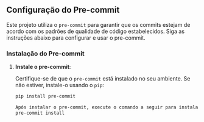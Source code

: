 ## Configuração do Pre-commit

Este projeto utiliza o `pre-commit` para garantir que os commits estejam de acordo com os padrões de qualidade de código estabelecidos. Siga as instruções abaixo para configurar e usar o pre-commit.

### Instalação do Pre-commit

1. **Instale o pre-commit**:

   Certifique-se de que o `pre-commit` está instalado no seu ambiente. Se não estiver, instale-o usando o `pip`:

   ```bash
   pip install pre-commit

   Após instalar o pre-commit, execute o comando a seguir para instalar os hooks
   pre-commit install

